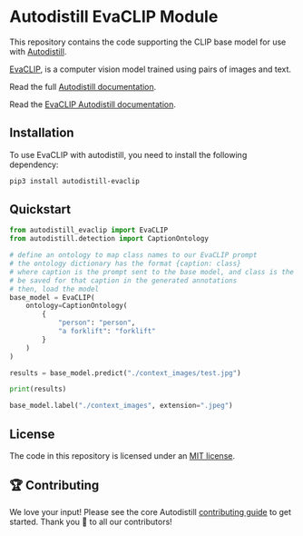 # Autodistill EvaCLIP Module

This repository contains the code supporting the CLIP base model for use with [Autodistill](https://github.com/autodistill/autodistill).

[EvaCLIP](https://github.com/baaivision/EVA/tree/master/EVA-CLIP),  is a computer vision model trained using pairs of images and text.

Read the full [Autodistill documentation](https://autodistill.github.io/autodistill/).

Read the [EvaCLIP Autodistill documentation](https://autodistill.github.io/autodistill/base_models/evaclip/).

## Installation

To use EvaCLIP with autodistill, you need to install the following dependency:


```bash
pip3 install autodistill-evaclip
```

## Quickstart

```python
from autodistill_evaclip import EvaCLIP
from autodistill.detection import CaptionOntology

# define an ontology to map class names to our EvaCLIP prompt
# the ontology dictionary has the format {caption: class}
# where caption is the prompt sent to the base model, and class is the label that will
# be saved for that caption in the generated annotations
# then, load the model
base_model = EvaCLIP(
    ontology=CaptionOntology(
        {
            "person": "person",
            "a forklift": "forklift"
        }
    )
)

results = base_model.predict("./context_images/test.jpg")

print(results)

base_model.label("./context_images", extension=".jpeg")
```

## License

The code in this repository is licensed under an [MIT license](LICENSE.md).

## 🏆 Contributing

We love your input! Please see the core Autodistill [contributing guide](https://github.com/autodistill/autodistill/blob/main/CONTRIBUTING.md) to get started. Thank you 🙏 to all our contributors!